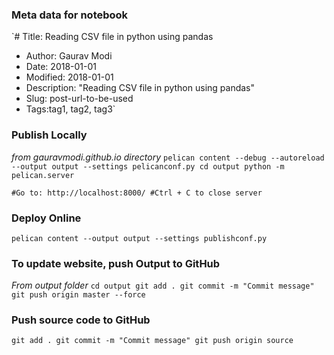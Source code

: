 ### Meta data for notebook

`# Title: Reading CSV file in python using pandas
+ Author: Gaurav Modi
+ Date: 2018-01-01
+ Modified: 2018-01-01
+ Description: "Reading CSV file in python using pandas"
+ Slug: post-url-to-be-used
+ Tags:tag1, tag2, tag3`


### Publish Locally
*from gauravmodi.github.io directory*
`pelican content --debug --autoreload  --output output --settings pelicanconf.py
cd output
python -m pelican.server`

`#Go to: http://localhost:8000/
#Ctrl + C to close server`

### Deploy Online
`pelican content --output output --settings publishconf.py`

### To update website, push Output to GitHub
*From output folder*
`cd output
git add .
git commit -m "Commit message"
git push origin master --force`

### Push source code to GitHub
`git add .
git commit -m "Commit message"
git push origin source`
